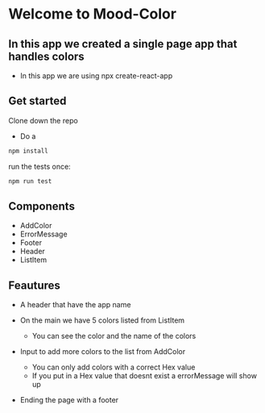 # Welcome to Mood-Color 

## In this app we created a single page app that handles colors
- In this app we are using npx create-react-app 


## Get started 

Clone down the repo
 - Do a 
 ```bash
 npm install 
 ```

run the tests once:

```bash
npm run test
```

## Components
 - AddColor
 - ErrorMessage
 - Footer
 - Header
 - ListItem 

 ## Feautures 


 - A header that have the app name 
 

 - On the main we have 5 colors listed from ListItem 
    - You can see the color and the name of the colors 

 
 - Input to add more colors to the list from AddColor
    -  You can only add colors with a correct Hex value 
    - If you put in a Hex value that doesnt exist a errorMessage will show up


- Ending the page with a footer
 